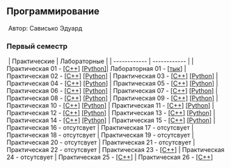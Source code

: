 ## Программирование
​
Автор: Сависько Эдуард
​
### Первый семестр
​
| Практические | Лабораторные |
| ------------ | ------------ |
| Практическая 01 - [[C++]](./Practice/01/C++/) [[Python]](./Practice/01/Python/)| Лабораторная 01 - [[тык](./Lab/01)]
| Практическая 02 - [[C++]](./Practice/02/C++/) [[Python]](./Practice/02/Python/)
| Практическая 03 - [[C++]](./Practice/03/C++/) [[Python]](./Practice/03/Python/)
| Практическая 04 - [[C++]](./Practice/04/C++/) [[Python]](./Practice/04/Python/)
| Практическая 05 - [[C++]](./Practice/05/C++/) [[Python]](./Practice/05/Python/)
| Практическая 06 - [[C++]](./Practice/06/C++/) [[Python]](./Practice/06/Python/) 
| Практическая 07 - [[C++]](./Practice/07/C++/) [[Python]](./Practice/07/Python/) 
| Практическая 08 - [[C++]](./Practice/08/C++/) [[Python]](./Practice/08/Python/) 
| Практическая 09 - [[C++]](./Practice/09/C++/) [[Python]](./Practice/09/Python/) 
| Практическая 10 - [[C++]](./Practice/10/C++/) [[Python]](./Practice/10/Python/) 
| Практическая 11 - [[C++]](./Practice/11/C++/) [[Python]](./Practice/11/Python/) 
| Практическая 12 - [[C++]](./Practice/12/C++/) [[Python]](./Practice/12/Python/) 
| Практическая 13 - [[C++]](./Practice/13/C++/) [[Python]](./Practice/13/Python/) 
| Практическая 14 - [[C++]](./Practice/14/C++/) [[Python]](./Practice/14/Python/) 
| Практическая 15 - [[C++]](./Practice/15/C++/) [[Python]](./Practice/15/Python/) 
| Практическая 16 - отсутсвует
| Практическая 17 - отсутсвует
| Практическая 18 - отсутсвует
| Практическая 19 - отсутсвует
| Практическая 20 - отсутсвует
| Практическая 21 - отсутсвует
| Практическая 22 - отсутсвует
| Практическая 23 - [[C++]](./Practice/23/C++)
| Практическая 24 - отсутсвует
| Практическая 25 - [[C++]](./Practice/25/C++)
| Практическая 26 - [[C++]](./Practice/26/C++)
